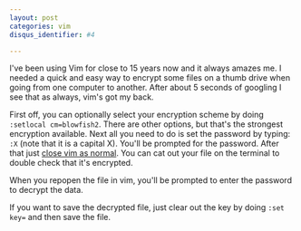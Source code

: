 ```yaml
---
layout: post
categories: vim
disqus_identifier: #4

---
```


I've been using Vim for close to 15 years now and it always amazes me.  I needed a quick and easy way to encrypt some files on a thumb drive when going from one computer to another.  After about 5 seconds of googling I see that as always, vim's got my back.

First off, you can optionally select your encryption scheme by doing `:setlocal cm=blowfish2`.  There are other options, but that's the strongest encryption available.  Next all you need to do is set the password by typing:  `:X` (note that it is a capital X).  You'll be prompted for the password.  After that just [close vim as normal](https://stackoverflow.blog/2017/05/23/stack-overflow-helping-one-million-developers-exit-vim/).  You can cat out your file on the terminal to double check that it's encrypted.

When you repopen the file in vim, you'll be prompted to enter the password to decrypt the data.

If you want to save the decrypted file, just clear out the key by doing `:set key=` and then save the file.

